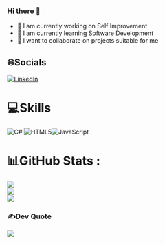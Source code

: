 ### Hi there 👋

<!--
**HuseyinBaysal/HuseyinBaysal** is a ✨ _special_ ✨ repository because its `README.md` (this file) appears on your GitHub profile.
Here are some ideas to get you started:
-->



- 🔭 I am currently working on Self Improvement
- 🌱 I am currently learning Software Development
- 👯 I want to collaborate on projects suitable for me

## 🌐Socials
[![LinkedIn](https://img.shields.io/badge/LinkedIn-%230077B5.svg?logo=linkedin&logoColor=white)](https://www.linkedin.com/in/huseyin-baysal/)


# 💻Skills
![C#](https://img.shields.io/badge/c%23-%23239120.svg?style=for-the-badge&logo=c-sharp&logoColor=white) ![HTML5](https://img.shields.io/badge/html5-%23E34F26.svg?style=for-the-badge&logo=html5&logoColor=white)![JavaScript](https://img.shields.io/badge/javascript-%23323330.svg?style=for-the-badge&logo=javascript&logoColor=%23F7DF1E)


# 📊GitHub Stats :
![](https://github-readme-stats.vercel.app/api?username=HuseyinBaysal&theme=radical&hide_border=false&include_all_commits=false&count_private=true)<br/>
![](https://github-readme-streak-stats.herokuapp.com/?user=HuseyinBaysal&theme=radical&hide_border=false)<br/>
![](https://github-readme-stats.vercel.app/api/top-langs/?username=HuseyinBaysal&theme=radical&hide_border=false&include_all_commits=false&count_private=true&layout=compact)

### ✍️Dev Quote
![](https://quotes-github-readme.vercel.app/api?type=horizontal&theme=radical)
